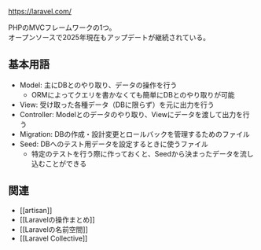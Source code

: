 https://laravel.com/

PHPのMVCフレームワークの1つ。  
オープンソースで2025年現在もアップデートが継続されている。

## 基本用語
* Model: 主にDBとのやり取り、データの操作を行う
	- ORMによってクエリを書かなくても簡単にDBとのやり取りが可能
* View: 受け取った各種データ（DBに限らず）を元に出力を行う
* Controller: Modelとのデータのやり取り、Viewにデータを渡して出力を行う
* Migration: DBの作成・設計変更とロールバックを管理するためのファイル
* Seed: DBへのテスト用データを設定するときに使うファイル
	- 特定のテストを行う際に作っておくと、Seedから決まったデータを流し込むことができる

## 関連
* [[artisan]]
* [[Laravelの操作まとめ]]
* [[Laravelの名前空間]]
* [[Laravel Collective]]